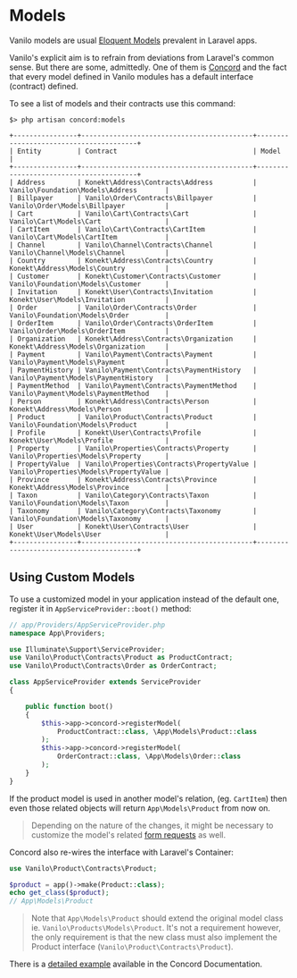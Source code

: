# Models

Vanilo models are usual
[Eloquent Models](https://laravel.com/docs/10.x/eloquent) prevalent in
Laravel apps.

Vanilo's explicit aim is to refrain from deviations from Laravel's
common sense. But there are some, admittedly. One of them is
[Concord](concord.md) and the fact that every model defined in Vanilo
modules has a default interface (contract) defined.

To see a list of models and their contracts use this command:

```
$> php artisan concord:models

+----------------+-------------------------------------------+----------------------------------------+
| Entity         | Contract                                  | Model                                  |
+----------------+-------------------------------------------+----------------------------------------+
| Address        | Konekt\Address\Contracts\Address          | Vanilo\Foundation\Models\Address       |
| Billpayer      | Vanilo\Order\Contracts\Billpayer          | Vanilo\Order\Models\Billpayer          |
| Cart           | Vanilo\Cart\Contracts\Cart                | Vanilo\Cart\Models\Cart                |
| CartItem       | Vanilo\Cart\Contracts\CartItem            | Vanilo\Cart\Models\CartItem            |
| Channel        | Vanilo\Channel\Contracts\Channel          | Vanilo\Channel\Models\Channel          |
| Country        | Konekt\Address\Contracts\Country          | Konekt\Address\Models\Country          |
| Customer       | Konekt\Customer\Contracts\Customer        | Vanilo\Foundation\Models\Customer      |
| Invitation     | Konekt\User\Contracts\Invitation          | Konekt\User\Models\Invitation          |
| Order          | Vanilo\Order\Contracts\Order              | Vanilo\Foundation\Models\Order         |
| OrderItem      | Vanilo\Order\Contracts\OrderItem          | Vanilo\Order\Models\OrderItem          |
| Organization   | Konekt\Address\Contracts\Organization     | Konekt\Address\Models\Organization     |
| Payment        | Vanilo\Payment\Contracts\Payment          | Vanilo\Payment\Models\Payment          |
| PaymentHistory | Vanilo\Payment\Contracts\PaymentHistory   | Vanilo\Payment\Models\PaymentHistory   |
| PaymentMethod  | Vanilo\Payment\Contracts\PaymentMethod    | Vanilo\Payment\Models\PaymentMethod    |
| Person         | Konekt\Address\Contracts\Person           | Konekt\Address\Models\Person           |
| Product        | Vanilo\Product\Contracts\Product          | Vanilo\Foundation\Models\Product       |
| Profile        | Konekt\User\Contracts\Profile             | Konekt\User\Models\Profile             |
| Property       | Vanilo\Properties\Contracts\Property      | Vanilo\Properties\Models\Property      |
| PropertyValue  | Vanilo\Properties\Contracts\PropertyValue | Vanilo\Properties\Models\PropertyValue |
| Province       | Konekt\Address\Contracts\Province         | Konekt\Address\Models\Province         |
| Taxon          | Vanilo\Category\Contracts\Taxon           | Vanilo\Foundation\Models\Taxon         |
| Taxonomy       | Vanilo\Category\Contracts\Taxonomy        | Vanilo\Foundation\Models\Taxonomy      |
| User           | Konekt\User\Contracts\User                | Konekt\User\Models\User                |
+----------------+-------------------------------------------+----------------------------------------+
```

## Using Custom Models

To use a customized model in your application instead of the default one,
register it in `AppServiceProvider::boot()` method:

```php
// app/Providers/AppServiceProvider.php
namespace App\Providers;

use Illuminate\Support\ServiceProvider;
use Vanilo\Product\Contracts\Product as ProductContract;
use Vanilo\Product\Contracts\Order as OrderContract;

class AppServiceProvider extends ServiceProvider
{

    public function boot()
    {
        $this->app->concord->registerModel(
            ProductContract::class, \App\Models\Product::class
        );
        $this->app->concord->registerModel(
            OrderContract::class, \App\Models\Order::class
        );
    }
}
```

If the product model is used in another model's relation, (eg.
`CartItem`) then even those related objects will return `App\Models\Product`
from now on.

> Depending on the nature of the changes, it might be necessary to
> customize the model's related [form requests](form-requests.md) as well.

Concord also re-wires the interface with Laravel's Container:

```php
use Vanilo\Product\Contracts\Product;

$product = app()->make(Product::class);
echo get_class($product);
// App\Models\Product
```

> Note that `App\Models\Product` should extend the original model class ie.
> `Vanilo\Products\Models\Product`. It's not a requirement however, the
> only requirement is that the new class must also implement the Product
> interface (`Vanilo\Product\Contracts\Product`).

There is a
[detailed example](https://konekt.dev/concord/1.8/models#detailed-example)
available in the Concord Documentation.
